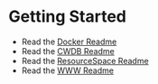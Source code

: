 # Getting Started
* Read the [Docker Readme](./docker/readme.md)
* Read the [CWDB Readme](./docker/CWDB/readme.md)
* Read the [ResourceSpace Readme](./docker/resourceSpace/readme.md)
* Read the [WWW Readme](./www/readme.md)
